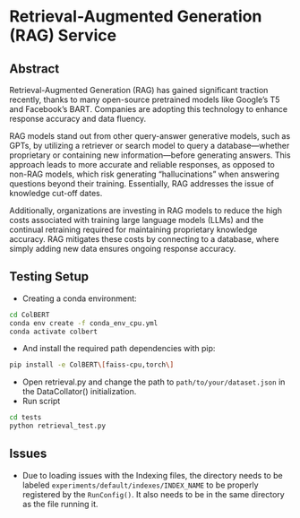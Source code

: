 # Retrieval-Augmented Generation (RAG) Service

## Abstract
Retrieval-Augmented Generation (RAG) has gained significant traction recently, thanks to many open-source pretrained models like Google’s T5 and Facebook’s BART. Companies are adopting this technology to enhance response accuracy and data fluency.

RAG models stand out from other query-answer generative models, such as GPTs, by utilizing a retriever or search model to query a database—whether proprietary or containing new information—before generating answers. This approach leads to more accurate and reliable responses, as opposed to non-RAG models, which risk generating “hallucinations” when answering questions beyond their training. Essentially, RAG addresses the issue of knowledge cut-off dates.

Additionally, organizations are investing in RAG models to reduce the high costs associated with training large language models (LLMs) and the continual retraining required for maintaining proprietary knowledge accuracy. RAG mitigates these costs by connecting to a database, where simply adding new data ensures ongoing response accuracy.

## Testing Setup
- Creating a conda environment:
```sh
cd ColBERT
conda env create -f conda_env_cpu.yml
conda activate colbert
```
- And install the required path dependencies with pip:
```sh
pip install -e ColBERT\[faiss-cpu,torch\]
```
- Open retrieval.py and change the path to `path/to/your/dataset.json` in the DataCollator() initialization.
- Run script
```sh
cd tests
python retrieval_test.py
```

## Issues 
- Due to loading issues with the Indexing files, the directory needs to be labeled `experiments/default/indexes/INDEX_NAME` to be properly registered by the `RunConfig()`. It also needs to be in the same directory as the file running it.





